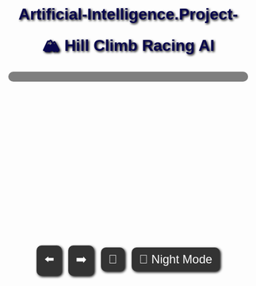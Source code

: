 # Artificial-Intelligence.Project-
<!DOCTYPE html>
<html lang="en">
<head>
  <meta charset="UTF-8" />
  <meta name="viewport" content="width=device-width, initial-scale=1.0"/>
  <title>Hill Climb Racing AI - Night Mode</title>
  <style>
    body {
      font-family: sans-serif;
      margin: 0;
      background: url("C:/Users/muska/OneDrive/Pictures/screenshots/Screenshot 2025-04-15 101955.png") no-repeat center center fixed;
      background-size: cover;
      color: #09074d;
      text-align: center;
    }

    body.night {
      background: url("C:/Users/muska/OneDrive/Pictures/screenshots/Screenshot 2025-04-15 102109.png") no-repeat center center fixed;
      background-size: cover;
      color: #97cbe4;
    }

    h1 {
      margin-top: 10px;
      font-size: 2rem;
      text-shadow: 2px 2px 4px #000;
    }

    #info {
      background: rgba(0, 0, 0, 0.5);
      margin: 10px;
      padding: 10px;
      border-radius: 10px;
    }

    #game {
      display: flex;
      justify-content: center;
      align-items: flex-end;
      height: 300px;
      margin: 10px auto;
      max-width: 100%;
      overflow-x: auto;
    }

    .tile {
      width: 30px;
      position: relative;
      display: flex;
      flex-direction: column-reverse;
      margin: 0 1px;
    }

    .hill {
      background: #5d4037;
      width: 100%;
      border-radius: 4px;
    }

    body.night .hill {
      background: #2c2c2c;
    }

    .car {
      position: absolute;
      bottom: 100%;
      width: 30px;
      height: auto;
      font-size: 24px;
      z-index: 2;
    }

    body.night .car::after {
      content: '';
      position: absolute;
      left: 30px;
      top: 2px;
      width: 60px;
      height: 15px;
      background: radial-gradient(ellipse at left, rgba(255,255,160,0.8) 0%, transparent 70%);
      opacity: 0.8;
      pointer-events: none;
      animation: flicker 0.2s infinite alternate;
    }

    @keyframes flicker {
      0% { opacity: 0.6; }
      100% { opacity: 1; }
    }

    .fuel {
      position: absolute;
      bottom: 100%;
      width: 20px;
      height: 20px;
      background: gold;
      border-radius: 5px;
      left: 5px;
      z-index: 1;
    }

    .controls {
      margin-top: 15px;
    }

    .controls button {
      font-size: 24px;
      padding: 10px 15px;
      margin: 5px;
      border-radius: 10px;
      border: none;
      background-color: #333;
      color: white;
      box-shadow: 2px 2px 5px #000;
      cursor: pointer;
    }

    @media (max-width: 600px) {
      .tile {
        width: 20px;
      }
      .car {
        font-size: 18px;
      }
    }
  </style>
</head>
<body>
  <h1>🏔 Hill Climb Racing AI</h1>
  <div id="info"></div>
  <div id="game"></div>
  <div class="controls">
    <button onclick="moveLeft()">⬅️</button>
    <button onclick="moveRight()">➡️</button>
    <button onclick="restartGame()">🔄</button>
    <button onclick="toggleNightMode()">🌙 Night Mode</button>
  </div>

  <script>
    const WIDTH = 20;
    const MAX_HEIGHT = 6;
    const initialEnergy = 20;
    const GOAL = WIDTH - 1;

    let heights, fuelPoints, carPos, energy, manualMode, gameOver;

    const gameDiv = document.getElementById("game");
    const infoDiv = document.getElementById("info");

    function generateFuelPoints() {
      const points = new Set();
      while (points.size < 3) {
        const pos = Math.floor(Math.random() * (WIDTH - 6)) + 3;
        points.add(pos);
      }
      return Array.from(points);
    }

    function drawTerrain(carPosition = -1) {
      gameDiv.innerHTML = '';
      for (let i = 0; i < WIDTH; i++) {
        const col = document.createElement('div');
        col.className = 'tile';
        col.style.height = (heights[i] * 30) + 'px';

        const hill = document.createElement('div');
        hill.className = 'hill';
        hill.style.height = (heights[i] * 30) + 'px';

        if (fuelPoints.includes(i)) {
          const fuel = document.createElement('div');
          fuel.className = 'fuel';
          col.appendChild(fuel);
        }

        if (i === carPosition) {
          const car = document.createElement('div');
          car.className = 'car';
          car.textContent = '🚙';
          col.appendChild(car);
        }

        col.appendChild(hill);
        gameDiv.appendChild(col);
      }
    }

    function heuristic(pos, goal) {
      return Math.abs(goal - pos);
    }

    function terrainCost(current, next) {
      const rise = heights[next] - heights[current];
      return 1 + Math.max(0, rise);
    }

    function bestFirstSearch(start, goal, energy) {
      const frontier = [{ pos: start, energy, path: [start], cost: heuristic(start, goal) }];
      const visited = new Set();

      while (frontier.length) {
        frontier.sort((a, b) => a.cost - b.cost);
        const current = frontier.shift();
        const key = `${current.pos}-${current.energy}`;
        if (visited.has(key)) continue;
        visited.add(key);

        if (current.pos === goal) return current.path;

        for (let move of [1, 2]) {
          const nextPos = current.pos + move;
          if (nextPos > goal) continue;

          let cost = terrainCost(current.pos, nextPos);
          let newEnergy = current.energy - cost;

          if (newEnergy >= 0) {
            if (fuelPoints.includes(nextPos)) newEnergy += 3;
            frontier.push({
              pos: nextPos,
              energy: newEnergy,
              path: [...current.path, nextPos],
              cost: heuristic(nextPos, goal)
            });
          }
        }
      }
      return null;
    }

    async function animatePath(path) {
      for (const pos of path) {
        if (manualMode) return;
        carPos = pos;
        drawTerrain(carPos);
        updateInfo();
        await new Promise(r => setTimeout(r, 400));
      }
      winGame();
    }

    function updateInfo() {
      infoDiv.innerHTML = `
        <p>⛽ Fuel Pickups at: ${fuelPoints.join(', ')}</p>
        <p>⚡ Energy: ${energy}</p>
        <p>🚗 Position: ${carPos}</p>
        <p>🎮 Press ←/→ or use buttons, R to restart</p>
      `;
    }

    function moveCar(toPos) {
      if (toPos < 0 || toPos > GOAL || gameOver) return;

      const cost = terrainCost(carPos, toPos);
      if (energy < cost) {
        loseGame();
        return;
      }

      energy -= cost;
      if (fuelPoints.includes(toPos)) {
        energy += 3;
        fuelPoints = fuelPoints.filter(f => f !== toPos);
      }

      carPos = toPos;
      drawTerrain(carPos);
      updateInfo();

      if (carPos === GOAL) winGame();
    }

    function moveLeft() {
      manualMode = true;
      moveCar(carPos - 1);
    }

    function moveRight() {
      manualMode = true;
      moveCar(carPos + 1);
    }

    function winGame() {
      gameOver = true;
      infoDiv.innerHTML += `<p>🎉 Reached the Top!</p>`;
    }

    function loseGame() {
      gameOver = true;
      infoDiv.innerHTML += `<p>💀 Out of energy!</p>`;
    }

    function toggleNightMode() {
      document.body.classList.toggle('night');
    }

    function restartGame() {
      heights = Array.from({ length: WIDTH }, () => Math.floor(Math.random() * MAX_HEIGHT + 1));
      fuelPoints = generateFuelPoints();
      carPos = 0;
      energy = initialEnergy;
      manualMode = false;
      gameOver = false;

      drawTerrain(carPos);
      updateInfo();

      const path = bestFirstSearch(carPos, GOAL, energy);
      if (path) {
        infoDiv.innerHTML += `<p>✅ AI Path: ${path.join(' → ')}</p>`;
        animatePath(path);
      } else {
        infoDiv.innerHTML += `<p>❌ No path found.</p>`;
      }
    }

    document.addEventListener('keydown', (e) => {
      if (gameOver) return;

      if (e.key === 'ArrowRight') moveRight();
      else if (e.key === 'ArrowLeft') moveLeft();
      else if (e.key.toLowerCase() === 'r') restartGame();
    });

    restartGame();
  </script>
</body>
</html>
